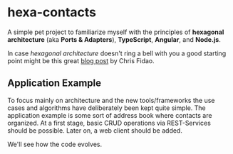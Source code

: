 # hexa-contacts

A simple pet project to familiarize myself with the principles of **hexagonal architecture** (aka 
**Ports & Adapters**), **TypeScript**, **Angular**, and **Node.js**.

In case *hexagonal architecture* doesn't ring a bell with you a good starting point might be this great [blog post][1] by Chris Fidao.


## Application Example

To focus mainly on architecture and the new tools/frameworks the use cases and algorithms have deliberately been kept quite simple. The application example is some sort of address book where contacts are organized. At a first stage, basic CRUD operations via REST-Services should be possible. Later on, a web client should be added.

We'll see how the code evolves.


[1]: http://fideloper.com/hexagonal-architecture
